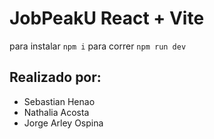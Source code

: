 # JobPeakU React + Vite
para instalar ```npm i```
para correr ```npm run dev```

## Realizado por:

- Sebastian Henao
- Nathalia Acosta
- Jorge Arley Ospina


